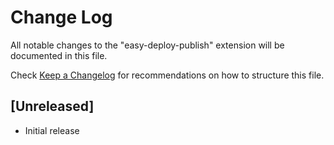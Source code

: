 # Change Log

All notable changes to the "easy-deploy-publish" extension will be documented in this file.

Check [Keep a Changelog](http://keepachangelog.com/) for recommendations on how to structure this file.

## [Unreleased]

- Initial release